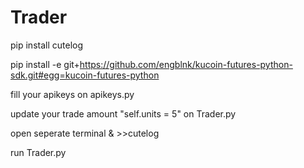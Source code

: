 # Trader

pip install cutelog

pip install -e git+https://github.com/engblnk/kucoin-futures-python-sdk.git#egg=kucoin-futures-python

fill your apikeys on apikeys.py

update your trade amount "self.units = 5" on Trader.py

open seperate terminal & >>cutelog

run Trader.py
